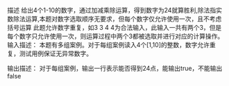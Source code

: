描述
给出4个1-10的数字，通过加减乘除运算，得到数字为24就算胜利,除法指实数除法运算,本题对数字选取顺序无要求，但每个数字仅允许使用一次，且不考虑括号运算
此题允许数字重复，如3 3 4 4为合法输入，此输入一共有两个3，但是每个数字只允许使用一次，则运算过程中两个3都被选取并进行对应的计算操作。
输入描述：
本题有多组案例。对于每组案例读入4个[1,10]的整数，数字允许重复，测试用例保证无异常数字。

输出描述：
对于每组案例，输出一行表示能否得到24点，能输出true，不能输出false